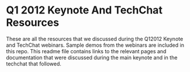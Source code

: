 Q1 2012 Keynote And TechChat Resources
======================================

These are all the resources that we discussed during the Q12012 Keynote and TechChat webinars.  Sample demos from the webinars are included in this repo.  This readme file contains links to the relevant pages and documentation that were discussed during the main keynote and in the techchat that followed.

